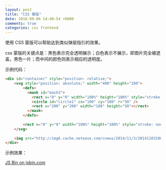 ```yaml
---
layout: post
title: "CSS 蒙版"
date: 2016-09-06 14:40:54 +0800
comments: true
categories: css frontend
---
```


使用 CSS 蒙版可以帮助达到类似弹层指引的效果。

css 蒙版的关键点是：黑色表示完全透明展示；白色表示不展示，即图片完全被遮盖，黑色一片；而中间的颜色则表示相应的透明度。

示例代码：

```html
<div id="container" style="position: relative;">
	<svg style="position: absolute;" width="400" height="280">
		<defs>
          <mask id="mask3">
            <rect x="0" y="0" width="100%" height="100%" style="stroke:none; fill: #888"></rect>
            <circle id="circle1" cx="100" cy="100" r="50" />
            <rect x="200" y="200" width="100" height="50"></rect>
          </mask>
		</defs>
      
		<rect x="0" y="0" width="100%" height="100%" style="stroke: none; mask: url(#mask3)"></rect>
	</svg>
   
	<img src="http://img6.cache.netease.com/cnews/2014/11/3/20141103100737855b7.jpg" />
</div>
```

示例效果：

<!--more-->
<a class="jsbin-embed" href="http://jsbin.com/wogunecaqa/embed">JS Bin on jsbin.com</a><script src="http://static.jsbin.com/js/embed.min.js?3.39.15"></script>
